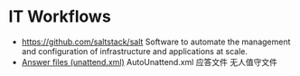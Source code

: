 # IT Workflows
* https://github.com/saltstack/salt Software to automate the management and configuration of infrastructure and applications at scale.
* [Answer files (unattend.xml)](https://learn.microsoft.com/en-us/windows-hardware/manufacture/desktop/update-windows-settings-and-scripts-create-your-own-answer-file-sxs?view=windows-11) AutoUnattend.xml 应答文件 无人值守文件
